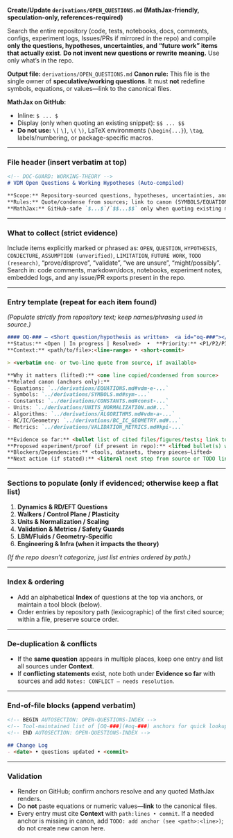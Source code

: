 **Create/Update `derivations/OPEN_QUESTIONS.md` (MathJax-friendly, speculation-only, references-required)**

Search the entire repository (code, tests, notebooks, docs, comments, configs, experiment logs, Issues/PRs if mirrored in the repo) and compile **only the questions, hypotheses, uncertainties, and “future work” items that actually exist**. **Do not invent new questions or rewrite meaning.** Use only what’s in the repo.

**Output file:** `derivations/OPEN_QUESTIONS.md`
**Canon rule:** This file is the single owner of **speculative/working questions**. It must **not** redefine symbols, equations, or values—link to the canonical files.

**MathJax on GitHub:**

* Inline: `$ ... $`
* Display (only when quoting an existing snippet): `$$ ... $$`
* **Do not use:** `\[` `\]`, `\(` `\)`, LaTeX environments (`\begin{...}`), `\tag`, labels/numbering, or package-specific macros.

---

### File header (insert verbatim at top)

```markdown
<!-- DOC-GUARD: WORKING-THEORY -->
# VDM Open Questions & Working Hypotheses (Auto-compiled)

**Scope:** Repository-sourced questions, hypotheses, uncertainties, and “future work” items.  
**Rules:** Quote/condense from sources; link to canon (SYMBOLS/EQUATIONS/CONSTANTS/UNITS/ALGORITHMS/BC_IC/VALIDATION). Do not restate math or numbers here.  
**MathJax:** GitHub-safe `$...$`/`$$...$$` only when quoting existing math.
```

---

### What to collect (strict evidence)

Include items explicitly marked or phrased as: `OPEN`, `QUESTION`, `HYPOTHESIS`, `CONJECTURE`, `ASSUMPTION (unverified)`, `LIMITATION`, `FUTURE WORK`, `TODO (research)`, “prove/disprove”, “validate”, “we are unsure”, “might/possibly”.
Search in: code comments, markdown/docs, notebooks, experiment notes, embedded logs, and any issue/PR exports present in the repo.

---

### Entry template (repeat for each item found)

*(Populate strictly from repository text; keep names/phrasing used in source.)*

```markdown
#### OQ-### — <Short question/hypothesis as written>  <a id="oq-###"></a>
**Status:** <Open | In progress | Resolved>  •  **Priority:** <P1/P2/P3 if present>  •  **Owner:** <name/handle if present>  
**Context:** <path/to/file>:<line-range> • <short-commit>

> <verbatim one- or two-line quote from source, if available>

**Why it matters (lifted):** <one line copied/condensed from source>  
**Related canon (anchors only):**  
- Equations: `../derivations/EQUATIONS.md#vdm-e-...`  
- Symbols: `../derivations/SYMBOLS.md#sym-...`  
- Constants: `../derivations/CONSTANTS.md#const-...`  
- Units: `../derivations/UNITS_NORMALIZATION.md#...`  
- Algorithms: `../derivations/ALGORITHMS.md#vdm-a-...`  
- BC/IC/Geometry: `../derivations/BC_IC_GEOMETRY.md#...`  
- Metrics: `../derivations/VALIDATION_METRICS.md#kpi-...`

**Evidence so far:** <bullet list of cited files/figures/tests; link to `DATA_PRODUCTS.md#data-...` if applicable>  
**Proposed experiment/proof (if present in repo):** <lifted bullet(s) with links; no new steps>  
**Blockers/Dependencies:** <tools, datasets, theory pieces—lifted>  
**Next action (if stated):** <literal next step from source or TODO line>
```

---

### Sections to populate (only if evidenced; otherwise keep a flat list)

1. **Dynamics & RD/EFT Questions**
2. **Walkers / Control Plane / Plasticity**
3. **Units & Normalization / Scaling**
4. **Validation & Metrics / Safety Guards**
5. **LBM/Fluids / Geometry-Specific**
6. **Engineering & Infra (when it impacts the theory)**

*(If the repo doesn’t categorize, just list entries ordered by path.)*

---

### Index & ordering

* Add an alphabetical **Index** of questions at the top via anchors, or maintain a tool block (below).
* Order entries by repository path (lexicographic) of the first cited source; within a file, preserve source order.

---

### De-duplication & conflicts

* If the **same question** appears in multiple places, keep one entry and list all sources under **Context**.
* If **conflicting statements** exist, note both under **Evidence so far** with sources and add `Notes: CONFLICT — needs resolution`.

---

### End-of-file blocks (append verbatim)

```markdown
<!-- BEGIN AUTOSECTION: OPEN-QUESTIONS-INDEX -->
<!-- Tool-maintained list of [OQ-###](#oq-###) anchors for quick lookup -->
<!-- END AUTOSECTION: OPEN-QUESTIONS-INDEX -->

## Change Log
- <date> • questions updated • <commit>
```

---

### Validation

* Render on GitHub; confirm anchors resolve and any quoted MathJax renders.
* Do **not** paste equations or numeric values—**link** to the canonical files.
* Every entry must cite **Context** with `path:lines • commit`. If a needed anchor is missing in canon, add `TODO: add anchor (see <path>:<line>)`; do not create new canon here.

